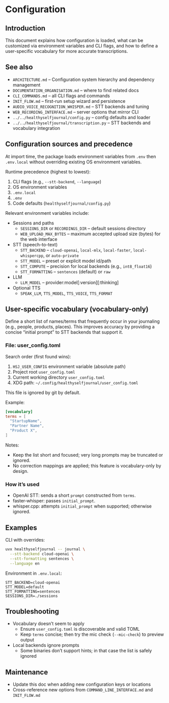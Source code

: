 # Configuration

## Introduction

This document explains how configuration is loaded, what can be customized via environment variables and CLI flags, and how to define a user-specific vocabulary for more accurate transcriptions.

## See also

- `ARCHITECTURE.md` – Configuration system hierarchy and dependency management
- `DOCUMENTATION_ORGANISATION.md` – where to find related docs
- `CLI_COMMANDS.md` – all CLI flags and commands
- `INIT_FLOW.md` – first-run setup wizard and persistence
- `AUDIO_VOICE_RECOGNITION_WHISPER.md` – STT backends and tuning
- `WEB_RECORDING_INTERFACE.md` – server options that mirror CLI
- `../../healthyselfjournal/config.py` – config defaults and loader
- `../../healthyselfjournal/transcription.py` – STT backends and vocabulary integration

## Configuration sources and precedence

At import time, the package loads environment variables from `.env` then `.env.local` without overriding existing OS environment variables.

Runtime precedence (highest to lowest):

1. CLI flags (e.g., `--stt-backend`, `--language`)
2. OS environment variables
3. `.env.local`
4. `.env`
5. Code defaults (`healthyselfjournal/config.py`)

Relevant environment variables include:

- Sessions and paths
  - `SESSIONS_DIR` or `RECORDINGS_DIR` – default sessions directory
  - `WEB_UPLOAD_MAX_BYTES` – maximum accepted upload size (bytes) for the web interface
- STT (speech-to-text)
  - `STT_BACKEND` – `cloud-openai`, `local-mlx`, `local-faster`, `local-whispercpp`, or `auto-private`
  - `STT_MODEL` – preset or explicit model id/path
  - `STT_COMPUTE` – precision for local backends (e.g., `int8_float16`)
  - `STT_FORMATTING` – `sentences` (default) or `raw`
- LLM
  - `LLM_MODEL` – provider:model[:version][:thinking]
- Optional TTS
  - `SPEAK_LLM`, `TTS_MODEL`, `TTS_VOICE`, `TTS_FORMAT`

## User-specific vocabulary (vocabulary-only)

Define a short list of names/terms that frequently occur in your journaling (e.g., people, products, places). This improves accuracy by providing a concise “initial prompt” to STT backends that support it.

### File: user_config.toml

Search order (first found wins):

1. `HSJ_USER_CONFIG` environment variable (absolute path)
2. Project root `user_config.toml`
3. Current working directory `user_config.toml`
4. XDG path: `~/.config/healthyselfjournal/user_config.toml`

This file is ignored by git by default.

Example:

```toml
[vocabulary]
terms = [
  "StartupName",
  "Partner Name",
  "Product X",
]
```

Notes:

- Keep the list short and focused; very long prompts may be truncated or ignored.
- No correction mappings are applied; this feature is vocabulary-only by design.

### How it’s used

- OpenAI STT: sends a short `prompt` constructed from `terms`.
- faster‑whisper: passes `initial_prompt`.
- whisper.cpp: attempts `initial_prompt` when supported; otherwise ignored.

## Examples

CLI with overrides:

```bash
uvx healthyselfjournal -- journal \
  --stt-backend cloud-openai \
  --stt-formatting sentences \
  --language en
```

Environment in `.env.local`:

```env
STT_BACKEND=cloud-openai
STT_MODEL=default
STT_FORMATTING=sentences
SESSIONS_DIR=./sessions
```

## Troubleshooting

- Vocabulary doesn’t seem to apply
  - Ensure `user_config.toml` is discoverable and valid TOML
  - Keep `terms` concise; then try the mic check (`--mic-check`) to preview output
- Local backends ignore prompts
  - Some binaries don’t support hints; in that case the list is safely ignored

## Maintenance

- Update this doc when adding new configuration keys or locations
- Cross-reference new options from `COMMAND_LINE_INTERFACE.md` and `INIT_FLOW.md`
